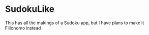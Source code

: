 # SudokuLike
This has all the makings of a Sudoku app, but I have plans to make it Fillonomo instead
